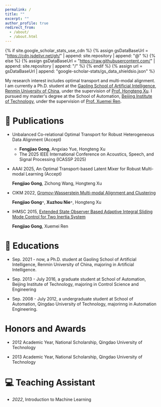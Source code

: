 ```yaml
---
permalink: /
title: ""
excerpt: ""
author_profile: true
redirect_from: 
  - /about/
  - /about.html
---
```


{% if site.google_scholar_stats_use_cdn %}
{% assign gsDataBaseUrl = "https://cdn.jsdelivr.net/gh/" | append: site.repository | append: "@" %}
{% else %}
{% assign gsDataBaseUrl = "https://raw.githubusercontent.com/" | append: site.repository | append: "/" %}
{% endif %}
{% assign url = gsDataBaseUrl | append: "google-scholar-stats/gs_data_shieldsio.json" %}

<span class='anchor' id='about-me'></span>



My research interest includes optimal transport and multi-modal alignment. I am currently   a Ph.D. student at the [Gaoling School of Artificial Intelligence](http://ai.ruc.edu.cn/), [Renmin University of China](https://www.ruc.edu.cn/), under the supervision of [Prof. Hongteng Xu](https://hongtengxu.github.io/). 
I pursued my master's degree at the School of Automation, [Beijing Institute of Technology](https://www.bit.edu.cn/), under the supervision of [Prof. Xuemei Ren](https://pure.bit.edu.cn/en/persons/xuemei-ren).


# 📝 Publications 

- Unbalanced Co-relational Optimal Transport for Robust Heterogeneous Data Alignment  (Accept)
  
  - **Fengjiao Gong**, Angxiao Yue, Hongteng Xu
  - The 2025 IEEE International Conference on Acoustics, Speech, and Signal Processing (ICASSP 2025)

- AAAI 2025, An Optimal Transport-based Latent Mixer for Robust Multi-modal Learning (Accept)
  
  **Fengjiao Gong**, Zichong Wang, Hongteng Xu  

- CIKM 2022, [Gromov-Wasserstein Multi-modal Alignment and Clustering](https://dl.acm.org/doi/abs/10.1145/3511808.3557339)

  **Fengjiao Gong**`*`, **Xuzhou Nie**`*`, Hongteng Xu

- IHMSC 2015, [Extended State Observer Based Adaptive Integral Sliding Mode Control for Two Inertia System](https://ieeexplore.ieee.org/abstract/document/7334751)
  
  **Fengjiao Gong**, Xuemei Ren


  
# 📖 Educations
- Sep. 2021 - now,  a Ph.D. student at Gaoling School of Artificial Intelligence, Renmin University of China, majoring in Artificial Intelligence. 

- Sep. 2013 - July 2016,  a graduate student at School of Automation, Beijing Institute of Technology, majoring in Control Science and Engineering
  
- Sep. 2008 - July 2012,  a undergraduate student at School of Automation, Qingdao University of Technology, majorinng in Automation Engineering. 

# Honors and Awards

- 2012 Academic Year, National Scholarship, Qingdao University of Technology

- 2013 Academic Year, National Scholarship, Qingdao University of Technology

# 💻 Teaching Assistant
- *2022*, Introduction to Machine Learning
